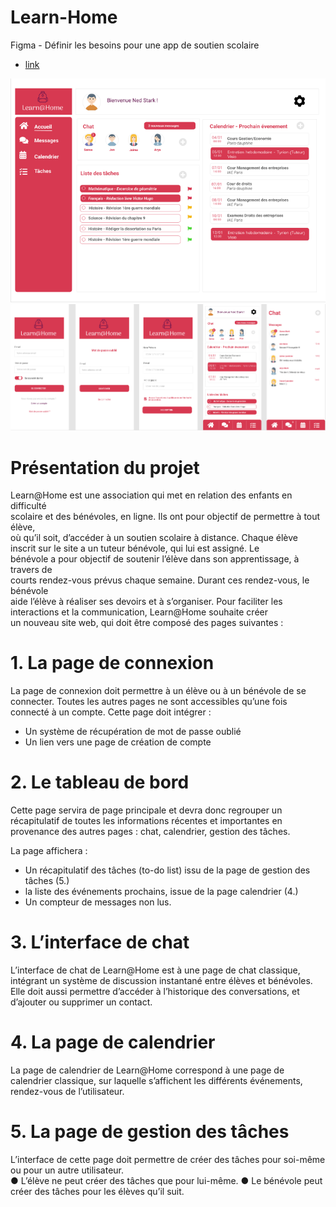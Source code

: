 # Learn-Home
Figma - Définir les besoins pour une app de soutien scolaire
- [link](https://www.figma.com/file/mC2UtvrscpNWrkOez7tqg1/LEARN%40HOME?node-id=0%3A1)

![The picture](./DHome.png "picture")
![The picture](./mobile.png "picture2")

# Présentation du projet 
 
Learn@Home est une association qui met en relation des enfants en difficulté                       
scolaire et des bénévoles, en ligne. Ils ont pour objectif de permettre à tout élève,                             
où qu’il soit, d’accéder à un soutien scolaire à distance. 
Chaque élève inscrit sur le site a un tuteur bénévole, qui lui est assigné. Le                             
bénévole a pour objectif de soutenir l’élève dans son apprentissage, à travers de                         
courts rendez-vous prévus chaque semaine. Durant ces rendez-vous, le bénévole                   
aide l’élève à réaliser ses devoirs et à s’organiser. 
Pour faciliter les interactions et la communication, Learn@Home souhaite créer                   
un nouveau site web, qui doit être composé des pages suivantes : 

# 1. La page de connexion 
La page de connexion doit permettre à un élève ou à un bénévole de se 
connecter. Toutes les autres pages ne sont accessibles qu’une fois connecté à un 
compte. Cette page doit intégrer :  
- Un système de récupération de mot de passe oublié 
- Un lien vers une page de création de compte 
 
# 2. Le tableau de bord 
 
Cette page servira de page principale et devra donc regrouper un récapitulatif de 
toutes les informations récentes et importantes en provenance des autres pages : 
chat, calendrier, gestion des tâches.  
 
La page affichera : 
- Un récapitulatif des tâches (to-do list) issu de la page de gestion des tâches 
(5.) 
- la liste des événements prochains, issue de la page calendrier (4.) 
- Un compteur de messages non lus. 
 
# 3. L’interface de chat 
 
L’interface de chat de Learn@Home est à une page de chat classique, intégrant 
un système de discussion instantané entre élèves et bénévoles. Elle doit aussi 
permettre d’accéder à l’historique des conversations, et d’ajouter ou supprimer 
un contact. 
 
# 4. La page de calendrier 
La page de calendrier de Learn@Home correspond à une page de calendrier 
classique, sur laquelle s’affichent les différents événements, rendez-vous de 
l’utilisateur. 
 
# 5. La page de gestion des tâches 
 
L’interface de cette page doit permettre de créer des tâches pour soi-même ou 
pour un autre utilisateur.  
● L’élève ne peut créer des tâches que pour lui-même. 
● Le bénévole peut créer des tâches pour les élèves qu’il suit. 
